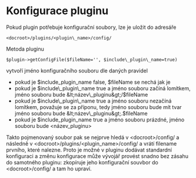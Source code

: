 Konfigurace pluginu
===========================

Pokud plugin potřebuje konfigurační soubory, lze je uložit do adresáře 
  
    <docroot>/plugins/<plugin\_name>/config/ 
  
Metoda pluginu 

    $plugin->getConfigFile($fileName='', $include\_plugin\_name=true)

vytvoří jméno konfiguračního souboru dle daných pravidel
 
 - pokud je $include\_plugin\_name false, $fileName se nechá jak je 
 - pokud je $include\_plugin\_name true a jméno souboru začíná lomítkem, jméno souboru bude &lt;název\_pluginu&gt;/$fileName
 - pokud je $include\_plugin\_name true a jméno souboru nezačíná lomítkem, považuje se za příponu, tedy jméno souboru bude mít tvar jméno souboru bude &lt;název\_pluginu&gt;.$fileName
 - pokud je $include\_plugin\_name true a jméno souboru prázdné, jméno souboru bude &lt;název\_pluginu&gt;

Takto pojmenovaný soubor pak se nejprve hledá v &lt;docroot&gt;/config/ a následně v 
&lt;docroot&gt;/plugins/&lt;plugin_name&gt;/config/ a vrátí filename prvního, které nalezne. 
Proto je možné v pluginu dodávat standardní konfiguraci a změnu konfigurace může 
vývojář provést snadno bez zásahu do samotného pluginu: zkopíruje jeho konfigurační
souvbor do &lt;docroot&gt;/config/ a tam ho upraví.


